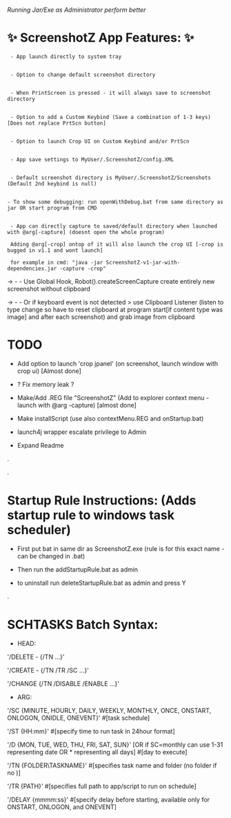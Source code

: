###### Running Jar/Exe as Administrator perform better ######

#  :sparkles: ScreenshotZ App Features: :sparkles:


     - App launch directly to system tray


     - Option to change default screenshot directory


     - When PrintScreen is pressed - it will always save to screenshot directory


     - Option to add a Custom Keybind (Save a combination of 1-3 keys) [Does not replace PrtScn button]
     
     
     - Option to launch Crop UI on Custom Keybind and/or PrtScn


     - App save settings to MyUser/.ScreenshotZ/config.XML


     - Default screenshot directory is MyUser/.ScreenshotZ/Screenshots (Default 2nd keybind is null)


    - To show some debugging: run openWithDebug.bat from same directory as jar OR start program from CMD


     - App can directly capture to saved/default directory when launched with @arg[-capture] (doesnt open the whole program)
     
     Adding @arg[-crop] ontop of it will also launch the crop UI [-crop is bugged in v1.1 and wont launch]
     
     for example in cmd: "java -jar ScreenshotZ-v1-jar-with-dependencies.jar -capture -crop"
     
     
     
     

-> - -    Use Global Hook, Robot().createScreenCapture create entirely new screenshot without clipboard

-> - -    Or if keyboard event is not detected > use Clipboard Listener (listen to type change so have to reset clipboard at program start[if content type was image] and after each screenshot) and grab image from clipboard

# TODO

- Add option to launch 'crop jpanel' (on screenshot, launch window with crop ui) [Almost done]


- ? Fix memory leak ?

- Make/Add .REG file "ScreenshotZ" (Add to explorer context menu - launch with @arg -capture) [almost done]

- Make installScript (use also contextMenu.REG and onStartup.bat)

- launch4j wrapper escalate privilege to Admin

- Expand Readme

.

.

# Startup Rule Instructions: (Adds startup rule to windows task scheduler)

*	First put bat in same dir as ScreenshotZ.exe (rule is for this exact name - can be changed in .bat)

*	Then run the addStartupRule.bat as admin
	
*	to uninstall run deleteStartupRule.bat as admin and press Y

.

# SCHTASKS Batch Syntax:
* HEAD:

'/DELETE - {/TN ...}'

'/CREATE - {/TN /TR /SC ...}'

'/CHANGE {/TN /DISABLE /ENABLE ...}'

* ARG:

'/SC {MINUTE, HOURLY, DAILY, WEEKLY, MONTHLY, ONCE, ONSTART, ONLOGON, ONIDLE, ONEVENT}' #[task schedule]

'/ST {HH:mm}' #[specify time to run task in 24hour format]

'/D {MON, TUE, WED, THU, FRI, SAT, SUN}' [OR if SC=monthly can use 1-31 representing date OR * representing all days] #[day to execute]

'/TN {FOLDER\TASKNAME}' #[specifies task name and folder (no folder if no \)]

'/TR {PATH}' #[specifies full path to app/script to run on schedule]

'/DELAY {mmmm:ss}' #[specify delay before starting, available only for ONSTART, ONLOGON, and ONEVENT]
